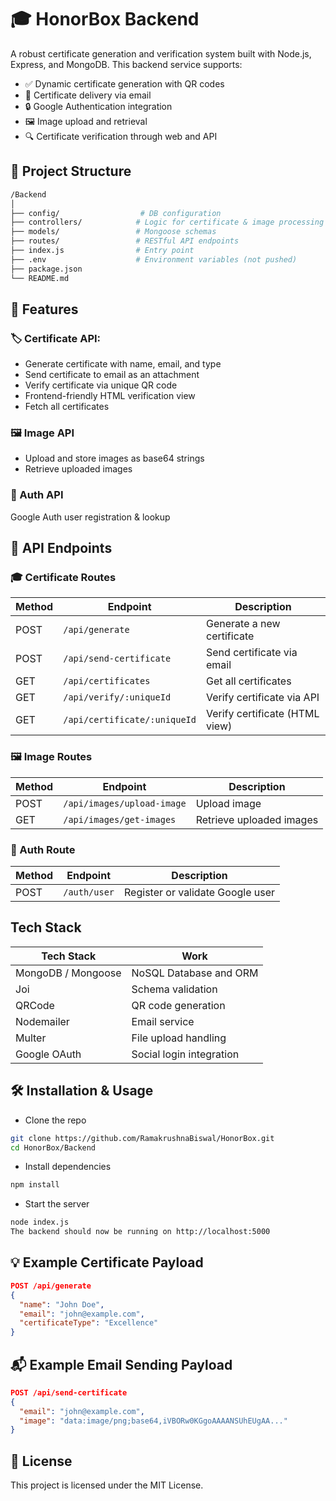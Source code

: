 # 🎓 HonorBox Backend
A robust certificate generation and verification system built with Node.js, Express, and MongoDB. This backend service supports:
- ✅ Dynamic certificate generation with QR codes
- 📩 Certificate delivery via email
- 🔒 Google Authentication integration
- 🖼️ Image upload and retrieval
- 🔍 Certificate verification through web and API

## 📁 Project Structure
```bash
/Backend
│
├── config/                  # DB configuration
├── controllers/            # Logic for certificate & image processing
├── models/                 # Mongoose schemas
├── routes/                 # RESTful API endpoints
├── index.js                # Entry point
├── .env                    # Environment variables (not pushed)
├── package.json
└── README.md
```

## 🚀 Features
### 🏷️ Certificate API: 
- Generate certificate with name, email, and type
- Send certificate to email as an attachment
- Verify certificate via unique QR code
- Frontend-friendly HTML verification view
- Fetch all certificates

### 🖼️ Image API
- Upload and store images as base64 strings
- Retrieve uploaded images

### 👤 Auth API
Google Auth user registration & lookup

## 🔌 API Endpoints
### 🎓 Certificate Routes

| Method | Endpoint                      | Description                      |
|--------|-------------------------------|----------------------------------|
| POST   | `/api/generate`               | Generate a new certificate       |
| POST   | `/api/send-certificate`       | Send certificate via email       |
| GET    | `/api/certificates`           | Get all certificates             |
| GET    | `/api/verify/:uniqueId`       | Verify certificate via API       |
| GET    | `/api/certificate/:uniqueId`  | Verify certificate (HTML view)   |


### 🖼️ Image Routes

| Method | Endpoint                      | Description              |
|--------|-------------------------------|--------------------------|
| POST   | `/api/images/upload-image`    | Upload image             |
| GET    | `/api/images/get-images`      | Retrieve uploaded images |

### 🔐 Auth Route

| Method | Endpoint      | Description                        |
|--------|---------------|------------------------------------|
| POST   | `/auth/user`  | Register or validate Google user   |


## Tech Stack
| Tech Stack           | Work                    |
|----------------------|-------------------------|
| MongoDB / Mongoose   | NoSQL Database and ORM  |
|       Joi            |    Schema validation    |
|      QRCode          |    QR code generation   |
|     Nodemailer       |      Email service      |
|      Multer          |   File upload handling  |
|    Google OAuth      | Social login integration|


## 🛠️ Installation & Usage
- Clone the repo
```bash
git clone https://github.com/RamakrushnaBiswal/HonorBox.git
cd HonorBox/Backend
```

- Install dependencies
```bash
npm install
``` 

- Start the server
```bash
node index.js
The backend should now be running on http://localhost:5000
```

## 💡 Example Certificate Payload
```json
POST /api/generate
{
  "name": "John Doe",
  "email": "john@example.com",
  "certificateType": "Excellence"
}
```

## 📬 Example Email Sending Payload
```json
POST /api/send-certificate
{
  "email": "john@example.com",
  "image": "data:image/png;base64,iVBORw0KGgoAAAANSUhEUgAA..."
}
```

## 📃 License
This project is licensed under the MIT License.

